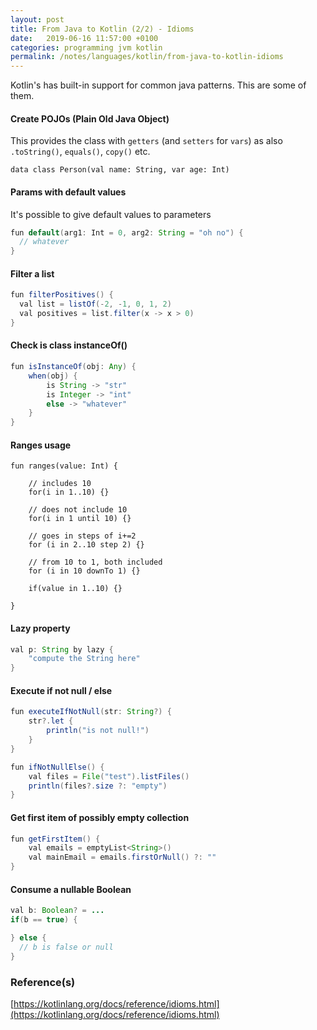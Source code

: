 ```yaml
---
layout: post
title: From Java to Kotlin (2/2) - Idioms
date:   2019-06-16 11:57:00 +0100
categories: programming jvm kotlin
permalink: /notes/languages/kotlin/from-java-to-kotlin-idioms
---
```

Kotlin's has built-in support for common java patterns. This are some of them.

#### Create POJOs (Plain Old Java Object)  
This provides the class with `getters` (and `setters` for `vars`) as also `.toString()`,
 `equals()`, `copy()` etc.
~~~
data class Person(val name: String, var age: Int)
~~~

#### Params with default values  
It's possible to give default values to parameters
~~~ java
fun default(arg1: Int = 0, arg2: String = "oh no") {
  // whatever
}
~~~
<!--more-->
#### Filter a list
~~~ java
fun filterPositives() {
  val list = listOf(-2, -1, 0, 1, 2)
  val positives = list.filter(x -> x > 0)
}
~~~

#### Check is class instanceOf()  
~~~ java
fun isInstanceOf(obj: Any) {
    when(obj) {
        is String -> "str"
        is Integer -> "int"
        else -> "whatever"
    }
}
~~~

#### Ranges usage
~~~
fun ranges(value: Int) {

    // includes 10
    for(i in 1..10) {}

    // does not include 10  
    for(i in 1 until 10) {}

    // goes in steps of i+=2
    for (i in 2..10 step 2) {}

    // from 10 to 1, both included
    for (i in 10 downTo 1) {}

    if(value in 1..10) {}

}
~~~

#### Lazy property
~~~ java
val p: String by lazy {
    "compute the String here"
}
~~~

#### Execute if not null / else
~~~ java
fun executeIfNotNull(str: String?) {
    str?.let {
        println("is not null!")
    }
}

fun ifNotNullElse() {
    val files = File("test").listFiles()
    println(files?.size ?: "empty")
}
~~~

#### Get first item of possibly empty collection
~~~ java
fun getFirstItem() {
    val emails = emptyList<String>()
    val mainEmail = emails.firstOrNull() ?: ""
}
~~~

#### Consume a nullable Boolean
~~~ java
val b: Boolean? = ...
if(b == true) {

} else {
  // b is false or null
}
~~~

### Reference(s)
[https://kotlinlang.org/docs/reference/idioms.html](https://kotlinlang.org/docs/reference/idioms.html)
